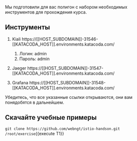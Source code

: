 Мы подготовили для вас полигон с набором необходимых инструментов для прохождения курса. 

## Инструменты

1. Kiali https://[[HOST_SUBDOMAIN]]-31546-[[KATACODA_HOST]].environments.katacoda.com/

    1. Логин: admin
    1. Пароль: admin

1. Jaeger https://[[HOST_SUBDOMAIN]]-31547-[[KATACODA_HOST]].environments.katacoda.com/
1. Grafana https://[[HOST_SUBDOMAIN]]-31548-[[KATACODA_HOST]].environments.katacoda.com/

Убедитесь, что все указанные ссылки открываются, они вам понядобятся в дальнейшем.

## Скачайте учебные примеры

`git clone https://github.com/webngt/istio-handson.git /root/exercise`{{execute T1}}
